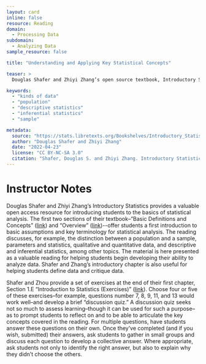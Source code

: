 ```yaml
---
layout: card
inline: false
resource: Reading
domain:
  - Processing Data
subdomain:
  - Analyzing Data
sample_resource: false

title: "Understanding and Applying Key Statistical Concepts"

teaser: >
  Douglas Shafer and Zhiyi Zhang’s open source textbook, Introductory Statistics, provides in its opening chapter a basic introduction to some of the key concepts and terms that form the basis of statistical analysis.  The resource provides an opportunity for students to begin developing a basic understanding of how statisticians view the world and produce knowledge about the world.

keywords:
  - "kinds of data"
  - "population"
  - "descriptive statistics"
  - "inferential statistics"
  - "sample"

metadata:
  source: "https://stats.libretexts.org/Bookshelves/Introductory_Statistics/Introductory_Statistics_(Shafer_and_Zhang)/01%3A_Introduction_to_Statistics"
  author: "Douglas Shafer and Zhiyi Zhang"
  date: "2022-04-23"
  license: "CC BY-NC-SA 3.0"
  citation: "Shafer, Douglas S. and Zhiyi Zhang. Introductory Statistics.  Statistics LibreTexts, 2022. Statistics Libre Texts, stats.libretexts.org/Bookshelves/Introductory_Statistics/Introductory_Statistics_(Shafer_and_Zhang)."
---
```

# Instructor Notes

Douglas Shafer and Zhiyi Zhang’s Introductory Statistics provides a valuable open access resource for introducing students to the basics of statistical analysis.  The first two sections of their textbook–”Basic Definitions and Concepts” ([link]([url](https://stats.libretexts.org/Bookshelves/Introductory_Statistics/Introductory_Statistics_(Shafer_and_Zhang)/01%3A_Introduction_to_Statistics/1.01%3A_Basic_Definitions_and_Concepts))) and “Overview” ([link]([url](https://stats.libretexts.org/Bookshelves/Introductory_Statistics/Introductory_Statistics_(Shafer_and_Zhang)/01%3A_Introduction_to_Statistics/1.02%3A_Overview)))--offer students a first introduction to basic assumptions and key terminology for statistical analysis.  The reading discusses, for example, the distinction between a population and a sample, parameters and statistics, qualitative and quantitative data, and descriptive and inferential statistics, among other topics.  The material is here presented as a valuable reading for helping students begin developing their ability to analyze data.  Shafer and Zhang’s introductory chapter is also useful for helping students define data and critique data. 

Shafer and Zhou provide a set of exercises at the end of their first chapter, Section 1.E “Introduction to Statistics (Exercises)” ([link]([url](https://stats.libretexts.org/Bookshelves/Introductory_Statistics/Introductory_Statistics_(Shafer_and_Zhang)/01%3A_Introduction_to_Statistics/1.E%3A_Introduction_to_Statistics_(Exercises)))).  Choose four or five of these exercises–for example, questions number 7, 8, 9, 11, and 13 would work well–and develop a brief “discussion quiz.”  A discussion quiz seeks not so much to assess learning–though it can be used for such a purpose–as to prompt students to reflect on and to be able to articulate the key concepts covered in the reading.  For multiple questions, have students answer these questions on their own.  Once they’ve completed (and if you wish, submitted) their answers, ask students to gather in small groups and discuss each question to develop a collective answer.  Where appropriate, ask students not only to identify the right answer, but also to explain why they didn’t choose the others.

